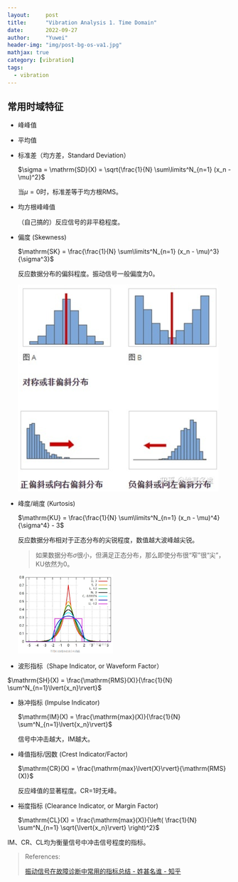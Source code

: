```yaml
---
layout:     post
title:      "Vibration Analysis 1. Time Domain"
date:       2022-09-27
author:     "Yuwei"
header-img: "img/post-bg-os-va1.jpg"
mathjax: true
category: [vibration]
tags:
  - vibration
---
```


## 常用时域特征


- 峰峰值

- 平均值

- 标准差（均方差，Standard Deviation）
  
  $\sigma = \mathrm{SD}(X) = \sqrt{\frac{1}{N} \sum\limits^N_{n=1} (x_n - \mu)^2}$
  
  当$\mu=0$时，标准差等于均方根RMS。

- 均方根峰峰值

  （自己搞的）反应信号的非平稳程度。

- 偏度 (Skewness)
  
  $\mathrm{SK} = \frac{\frac{1}{N} \sum\limits^N_{n=1} (x_n - \mu)^3}{\sigma^3}$
  
  反应数据分布的偏斜程度。振动信号一般偏度为0。

  ![skewness](/img/post-img/220927/skewness.png)

- 峰度/峭度 (Kurtosis)
  
  $\mathrm{KU} = \frac{\frac{1}{N} \sum\limits^N_{n=1} (x_n - \mu)^4}{\sigma^4} - 3$
  
  反应数据分布相对于正态分布的尖锐程度，数值越大波峰越尖锐。

  > 如果数据分布$\sigma$很小，但满足正态分布，那么即使分布很“窄”很“尖”，KU依然为0。

  <img src="/img/post-img/220927/kurtosis.png" alt="kurtosis" style="zoom:30%;" />

- 波形指标（Shape Indicator, or Waveform Factor）
 
 $\mathrm{SH}(X) = \frac{\mathrm{RMS}(X)}{\frac{1}{N} \sum^N_{n=1}\lvert{x_n}\rvert}$

- 脉冲指标 (Impulse Indicator)
  
  $\mathrm{IM}(X) = \frac{\mathrm{max}(X)}{\frac{1}{N} \sum^N_{n=1}\lvert{x_n}\rvert}$
  
  信号中冲击越大，IM越大。

- 峰值指标/因数 (Crest Indicator/Factor)
  
  $\mathrm{CR}(X) = \frac{\mathrm{max}\lvert{X}\rvert}{\mathrm{RMS}(X)}$
  
  反应峰值的显著程度。CR=1时无峰。

- 裕度指标 (Clearance Indicator, or Margin Factor)
  
  $\mathrm{CL}(X) = \frac{\mathrm{max}(X)}{\left( \frac{1}{N} \sum^N_{n=1} \sqrt{\lvert{x_n}\rvert} \right)^2}$

IM、CR、CL均为衡量信号中冲击信号程度的指标。



> References:
>
> [振动信号在故障诊断中常用的指标总结 - 姓甚名谁 - 知乎](https://zhuanlan.zhihu.com/p/478327912)
